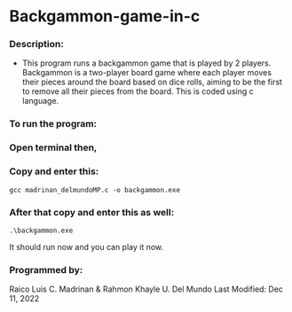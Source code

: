 # Backgammon-game-in-c

### Description:

- This program runs a backgammon game that is played by 2 players. Backgammon is a two-player board game where each player moves their pieces around the board based on dice rolls, aiming to be the first to remove all their pieces from the board. This is coded using c language.

### To run the program:

### Open terminal then,

### Copy and enter this:

    gcc madrinan_delmundoMP.c -o backgammon.exe

### After that copy and enter this as well:

    .\backgammon.exe

It should run now and you can play it now.

### Programmed by:

Raico Luis C. Madrinan & Rahmon Khayle U. Del Mundo
Last Modified: Dec 11, 2022